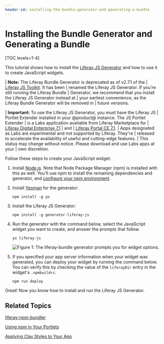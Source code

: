 ```yaml
---
header-id: installing-the-bundle-generator-and-generating-a-bundle
---
```


# Installing the Bundle Generator and Generating a Bundle

[TOC levels=1-4]

This tutorial shows how to install the 
[Liferay JS Generator](https://www.npmjs.com/package/generator-liferay-js) 
and how to use it to create JavaScript widgets. 

| **Note:** The Liferay Bundle Generator is deprecated as of v2.7.1 of the
| [Liferay JS Toolkit](https://github.com/liferay/liferay-js-toolkit). It has been
| renamed the Liferay JS Generator. If you're still running the Liferay Bundle
| Generator, we recommend that you install the Liferay JS Generator instead at
| your earliest convenience, as the Liferay Bundle Generator will be removed in
| future versions.

| **Important:** To use the Liferay JS Generator, you must have the Liferay JS
| Portlet Extender installed in your @product@ instance. The JS Portlet Extender
| is a Labs application available from Liferay Marketplace for
| [Liferay Digital Enterprise 7.1](https://web.liferay.com/marketplace/-/mp/application/115543020)
| and
| [Liferay Portal CE 7.1](https://web.liferay.com/marketplace/-/mp/application/115542926).
| Apps designated as Labs are experimental and not supported by Liferay. They're
| released to accelerate the availability of useful and cutting-edge features.
| This status may change without notice. Please download and use Labs apps at your
| own discretion.

Follow these steps to create your JavaScript widget:

1.  Install 
    [Node.js](http://nodejs.org/). 
    Note that Node Package Manager (npm) is installed with this as well. You’ll 
    use npm to install the remaining dependencies and generator, and 
    [configure your npm environment](/docs/7-1/reference/-/knowledge_base/r/setting-up-your-npm-environment).

2.  Install [Yeoman](http://yeoman.io/) for the generator:

        npm install -g yo

3.  Install the Liferay JS Generator:

        npm install -g generator-liferay-js

4.  Run the generator with the command below, select the JavaScript widget you 
    want to create, and answer the prompts that follow.

        yo liferay-js

    ![Figure 1: The liferay-bundle generator prompts you for widget options.](../../../images/liferay-js-generator-prompts.png)

5.  If you specified your app server information when your widget was 
    generated, you can deploy your widget by running the command below. You can 
    verify this by checking the value of the `liferayDir` entry in the widget's 
    `.npmbuildrc`.

        npm run deploy

Great! Now you know how to install and run the Liferay JS Generator. 

## Related Topics

[liferay-npm-bundler](/docs/7-1/reference/-/knowledge_base/r/liferay-npm-bundler)

[Using npm in Your Portlets](/docs/7-1/tutorials/-/knowledge_base/t/using-npm-in-your-portlets)

[Applying Clay Styles to Your App](/docs/7-1/tutorials/-/knowledge_base/t/applying-clay-styles-to-your-app)
